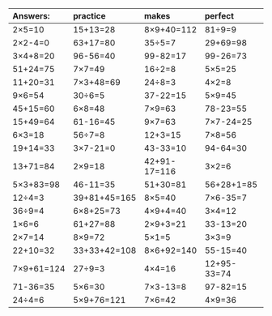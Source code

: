 | Answers: | practice | makes | perfect | ! |
| :--- | :--- | :--- | :--- | :--- |
| 2×5=10 | 15+13=28 | 8×9+40=112 | 81÷9=9 | 81-30=51 | 
| 2×2-4=0 | 63+17=80 | 35÷5=7 | 29+69=98 | 24+20-36=8 | 
| 3×4+8=20 | 96-56=40 | 99-82=17 | 99-26=73 | 55+12+43=110 | 
| 51+24=75 | 7×7=49 | 16÷2=8 | 5×5=25 | 2×8-11=5 | 
| 11+20=31 | 7×3+48=69 | 24÷8=3 | 4×2=8 | 4×7-11=17 | 
| 9×6=54 | 30÷6=5 | 37-22=15 | 5×9=45 | 80+7=87 | 
| 45+15=60 | 6×8=48 | 7×9=63 | 78-23=55 | 2×2=4 | 
| 15+49=64 | 61-16=45 | 9×7=63 | 7×7-24=25 | 5×8+36=76 | 
| 6×3=18 | 56÷7=8 | 12+3=15 | 7×8=56 | 97-65=32 | 
| 19+14=33 | 3×7-21=0 | 43-33=10 | 94-64=30 | 7×4+31=59 | 
| 13+71=84 | 2×9=18 | 42+91-17=116 | 3×2=6 | 74-39=35 | 
| 5×3+83=98 | 46-11=35 | 51+30=81 | 56+28+1=85 | 7×2=14 | 
| 12÷4=3 | 39+81+45=165 | 8×5=40 | 7×6-35=7 | 6×6-34=2 | 
| 36÷9=4 | 6×8+25=73 | 4×9+4=40 | 3×4=12 | 42÷6=7 | 
| 1×6=6 | 61+27=88 | 2×9+3=21 | 33-13=20 | 4+77+66=147 | 
| 2×7=14 | 8×9=72 | 5×1=5 | 3×3=9 | 94-71=23 | 
| 22+10=32 | 33+33+42=108 | 8×6+92=140 | 55-15=40 | 7×2-1=13 | 
| 7×9+61=124 | 27÷9=3 | 4×4=16 | 12+95-33=74 | 96-52=44 | 
| 71-36=35 | 5×6=30 | 7×3-13=8 | 97-82=15 | 1×2=2 | 
| 24÷4=6 | 5×9+76=121 | 7×6=42 | 4×9=36 | 47+40=87 | 
